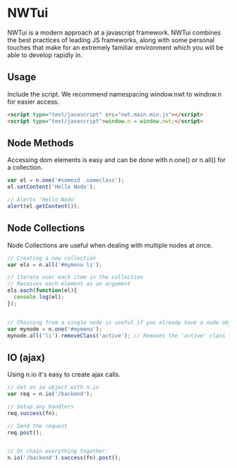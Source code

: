 <h1>NWTui</h1>

NWTui is a modern approach at a javascript framework. NWTui combines the best practices of leading JS frameworks, along with some personal touches that make for an extremely familiar environment which you will be able to develop rapidly in.

<h2>Usage</h2>

Include the script. We recommend namespacing window.nwt to window.n for easier access.

```html
<script type="text/javascript" src="nwt.main.min.js"></script>
<script type="text/javascript">window.n = window.nwt;</script>
```

<h2>Node Methods</h2>

Accessing dom elements is easy and can be done with n.one() or n.all() for a collection.

```js
var el = n.one('#someid .someclass');
el.setContent('Hello Nodo');

// Alerts 'Hello Nodo'
alert(el.getContent());
```


<h2>Node Collections</h2>

Node Collections are useful when dealing with multiple nodes at once.

```js
// Creating a new collection
var els = n.all('#mymenu li');

// Iterate over each item in the collection
// Receives each element as an argument
els.each(function(el){
  console.log(el);
});


// Chaining from a single node is useful if you already have a node object
var mynode = n.one('#mymenu');
mynode.all('li').removeClass('active'); // Removes the 'active' class from all nodes in this collection
```


<h2>IO (ajax)</h2>

Using n.io it's easy to create ajax calls.

```js
// Get an io object with n.io
var req = n.io('/backend');

// Setup any handlers
req.success(fn);

// Send the request
req.post();


// Or chain everything together:
n.io('/backend').success(fn).post();
```
